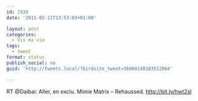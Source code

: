 ```yaml
---
id: 2938
date: '2011-02-11T13:53:03+01:00'

layout: post
categories:
  - Vis ma vie
tags:
  - tweet
format: status
publish_social: no
guid: 'http://tweets.local/?birdsite_tweet=36060148103512064'

---
```


RT @Daibai: Aller, en exclu. Mimie Matrix – Rehaussed. http://bit.ly/hwt2sl